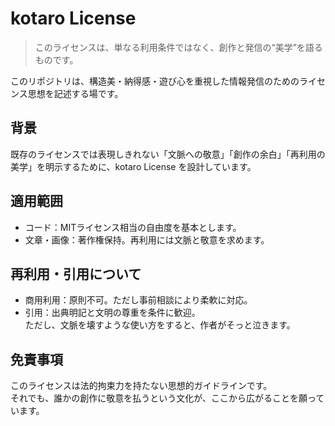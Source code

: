 # kotaro License

> このライセンスは、単なる利用条件ではなく、創作と発信の“美学”を語るものです。

このリポジトリは、構造美・納得感・遊び心を重視した情報発信のためのライセンス思想を記述する場です。

## 背景
既存のライセンスでは表現しきれない「文脈への敬意」「創作の余白」「再利用の美学」を明示するために、kotaro License を設計しています。

## 適用範囲
- コード：MITライセンス相当の自由度を基本とします。
- 文章・画像：著作権保持。再利用には文脈と敬意を求めます。

## 再利用・引用について
- 商用利用：原則不可。ただし事前相談により柔軟に対応。
- 引用：出典明記と文明の尊重を条件に歓迎。  
  ただし、文脈を壊すような使い方をすると、作者がそっと泣きます。

## 免責事項
このライセンスは法的拘束力を持たない思想的ガイドラインです。  
それでも、誰かの創作に敬意を払うという文化が、ここから広がることを願っています。
